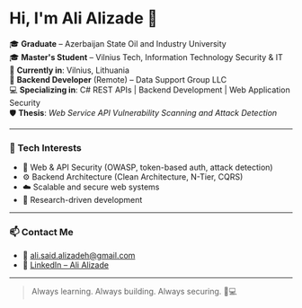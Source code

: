 # Hi, I'm Ali Alizade 👋

🎓 **Graduate** – Azerbaijan State Oil and Industry University  
🎓 **Master's Student** – Vilnius Tech, Information Technology Security & IT  
📍 **Currently in**: Vilnius, Lithuania  
💼 **Backend Developer** (Remote) – Data Support Group LLC  
💻 **Specializing in**: C# REST APIs | Backend Development | Web Application Security  
🛡️ **Thesis**: *Web Service API Vulnerability Scanning and Attack Detection*

---

### 🧠 Tech Interests

- 🔐 Web & API Security (OWASP, token-based auth, attack detection)
- ⚙️ Backend Architecture (Clean Architecture, N-Tier, CQRS)
- ☁️ Scalable and secure web systems
- 🧪 Research-driven development

---

### 📫 Contact Me

- 📧 ali.said.alizadeh@gmail.com
- 💼 [LinkedIn – Ali Alizade](https://www.linkedin.com/in/ali-alizadehh/)

---

> Always learning. Always building. Always securing. 🧠💻
